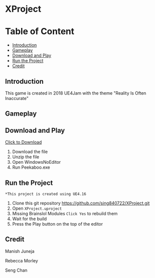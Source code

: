 # XProject

# Table of Content
* [Introduction](#introduction)
* [Gameplay](#gameplay)
* [Download and Play](#download-and-play)
* [Run the Project](#run-the-project)
* [Credit](#credit)

## Introduction
This game is created in 2018 UE4Jam with the theme "Reality Is Often Inaccurate"

## Gameplay


## Download and Play
[Click to Download](https://drive.google.com/open?id=1iL1LFyDr8_u8XLFzN6cvbh2NCw6uHUmH)

1. Download the file
2. Unzip the file
3. Open WindowsNoEditor
4. Run Peekaboo.exe

## Run the Project
`*This project is created using UE4.16`

1. Clone this git repository https://github.com/sing840722/XProject.git
2. Open `XProject.uproject`
3. Missing Brainslol Modules `Click Yes` to rebuild them
4. Wait for the build
5. Press the Play button on the top of the editor

## Credit
Manish Juneja

Rebecca Morley

Seng Chan
